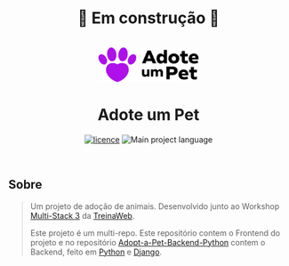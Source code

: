 <div align="center">
  <h1>🚧 Em construção 🚧</h1>
</div>
<br/>
<div align="center">
  <img width="180" src="public/images/logo.svg" alt="Logo">
  <h1>Adote um Pet</h1>
</div>
<p align="center">
  <a href="LICENCE"><img alt="licence" src="https://img.shields.io/github/license/ShadowsS01/Adopt-a-Pet-Frontend?color=%23AE0FEA"></a>
  <img src="https://img.shields.io/github/languages/top/ShadowsS01/Adopt-a-Pet-Frontend?color=%23AE0FEA" alt="Main project language">
</p>
<br/>

## Sobre

> Um projeto de adoção de animais. Desenvolvido junto ao Workshop [Multi-Stack 3](https://lp.treinaweb.com.br/multi-stack/aula1) da [TreinaWeb](https://www.treinaweb.com.br/).
>
> Este projeto é um multi-repo. Este repositório contem o Frontend do projeto e no repositório [Adopt-a-Pet-Backend-Python](https://github.com/ShadowsS01/Adopt-a-Pet-Backend-Python) contem o Backend, feito em [Python](https://www.python.org/) e [Django](https://www.djangoproject.com/).
